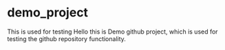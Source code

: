 # demo_project
This is used for testing
Hello this is Demo github project, which is used for testing the github repository functionality.
